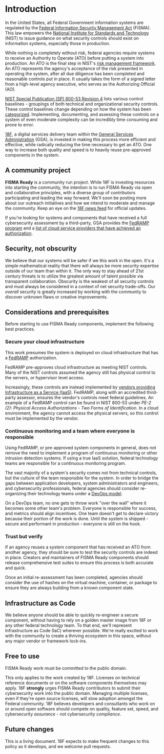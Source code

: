 # Introduction

In the United States, all Federal Government information systems are regulated by the [Federal Information Security Management Act](http://en.wikipedia.org/wiki/Federal_Information_Security_Management_Act_of_2002) (FISMA). This law empowers the [National Institute for Standards and Technology](http://www.nist.gov/) (NIST) to issue guidance on what security controls should exist on information systems, especially those in production.

While nothing is completely without risk, federal agencies require systems to receive an Authority to Operate (ATO) before putting a system into production. An ATO is the final step in NIST's [risk management framework](http://csrc.nist.gov/groups/SMA/fisma/framework.html). An ATO represents the agency's acceptance of the risk presented in operating the system, after all due diligence has been completed and reasonable controls put in place. It usually takes the form of a signed letter from a high-level agency executive, who serves as the Authorizing Official (AO).

[NIST Special Publication (SP) 800-53 Revision 4](http://csrc.nist.gov/groups/SMA/fisma/controls.html) lists various control baselines - groupings of both technical and organizational security controls. These control baselines change depending on how the system has been [categorized](http://csrc.nist.gov/groups/SMA/fisma/categorization.html). Implementing, documenting, and assessing these controls on a system of even moderate complexity can be incredibly time consuming and prone to error.

[18F](https://18F.gsa.gov), a digital services delivery team within the [General Services Administration](http://www.gsa.gov) (GSA), is invested in making this process more efficient and effective, while radically reducing the time necessary to get an ATO. One way to increase both quality and speed is to heavily reuse pre-approved components in the system.

## A community project

**FISMA Ready** is a community run project. While 18F is investing resources into starting the community, the intention is to run FISMA Ready via open and collaborative principles, with a diverse group of contributors participating and leading the way forward. We'll soon be posting more about our outreach initiatives and how we intend to moderate and manage the community. Keep an eye on the [18F news feed](https://18f.gsa.gov/news/) for official updates.

If you're looking for systems and components that have received a full cybersecurity assessment by a third-party, GSA provides the [FedRAMP program](http://cloud.cio.gov/fedramp) and a [list of cloud service providers that have achieved an authorization](http://cloud.cio.gov/fedramp/cloud-systems).

## Security, not obscurity

We believe that our systems will be safer if we this work in the open. It's a simple mathematical reality that there will always be more security expertise outside of our team than within it. The only way to stay ahead of 21st century threats is to utilize the greatest amount of talent possible via transparent collaboration. Obscurity is the weakest of all security controls and must always be considered in a context of net security trade-offs. Our _overall_ security is greatly increased by working with the community to discover unknown flaws or creative improvements. 

## Considerations and prerequisites

Before starting to use FISMA Ready components, implement the following best practices.

### Secure your cloud infrastructure

This work presumes the system is deployed on cloud infrastructure that has a [FedRAMP](http://cloud.cio.gov/fedramp) authorization.

FedRAMP pre-approves cloud infrastructure as meeting NIST controls. Many of the NIST controls assumed the agency still has physical control to the servers, or hypervisor level access.

Increasingly, these controls are instead implemented by [vendors providing Infrastructure as a Service (IaaS)](http://cloud.cio.gov/fedramp/cloud-systems). FedRAMP, along with an accredited third-party assessor, ensures the vendor's controls meet federal guidelines. An example of a FedRAMP control can be found in NIST 800-53 under _PE-2 (2): Physical Access Authorizations - Two Forms of Identification_. In a cloud environment, the agency cannot access the physical servers, so this control must be implemented by the vendor.

### Continuous monitoring and a team where everyone is responsible

Using FedRAMP, or pre-approved system components in general, does not remove the need to implement a program of continuous monitoring or other intrusion detection systems. If using a true IaaS solution, federal technology teams are responsible for a continuous monitoring program.

The vast majority of a system's security comes not from technical controls, but the culture of the team responsible for the system. In order to bridge the gaps between application developers, system administrators and engineers, and cybersecurity professionals, federal agencies should consider re-organizing their technology teams under a [DevOps model](http://en.wikipedia.org/wiki/DevOps).

On a DevOps team, no one gets to throw work "over the wall" where it becomes some other team's problem. Everyone is responsible for success, and metrics should align incentives. One team doesn't get to declare victory because their portion of the work is done. Until the system is shipped - secure and performant in production - everyone is still on the hook.

### Trust but verify

If an agency reuses a system component that has received an ATO from another agency, they should be sure to test the security controls are indeed in place. Creators and maintainers of FISMA Ready components should release comprehensive test suites to ensure this process is both accurate and quick.

Once an initial re-assessment has been completed, agencies should consider the use of hashes on the virtual machine, container, or package to ensure they are always building from a known component state.

## Infrastructure as Code

We believe anyone should be able to quickly re-engineer a secure component, without having to rely on a golden master image from 18F or any other federal technology team. To that end, we'll represent Infrastructure as Code (IaC) wherever possible. We're really excited to work with the community to create a thriving ecosystem in this space, without any major vendor or framework lock-ins.

## Free to use

FISMA Ready work must be committed to the public domain.

This only applies to the work created by 18F. Licenses on technical reference documents or on the software components themselves may apply. 18F **strongly** urges FISMA Ready contributors to submit their cybersecurity work into the public domain. Managing multiple licenses, even if they're open source licenses, will slow adoption amongst the Federal community. 18F believes developers and consultants who work on or around open software should compete on quality, feature set, speed, and cybersecurity *assurance* - not cybersecurity *compliance*.

## Future changes

This is a living document. 18F expects to make frequent changes to this policy as it develops, and we welcome pull requests.
